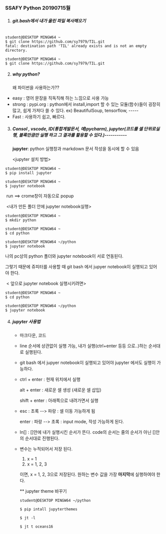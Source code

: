 ### SSAFY Python 20190715월



1. ##### git.bash에서 내가 올린 파일 복사해오기

```

student@DESKTOP MINGW64 ~
$ git clone https://github.com/sy7979/TIL.git
fatal: destination path 'TIL' already exists and is not an empty directory.

student@DESKTOP MINGW64 ~
$ git clone https://github.com/sy7979/TIL.git

```


2. ##### why python?

   왜 파이썬을 사용하는가??

- easy : 영어 문장을 직독직해 하는 느낌으로 사용 가능
- strong : pypi.org : python에서 install,import 할 수 있는 모듈(함수)들이 굉장히 많고, 쉽게 가져다 쓸 수 있다.
  ex) BeautifulSoup, tensorflow, -----
- Fast : 사용하기 쉽고, 빠르다.



3. ##### Consol , vscode, ID(통합계발문서, 예)pycharm), **jupyter**(코드를 셀 단위로실행, 블록만큼만 실행 하고 그 결과를 활용할 수 있다.)-----------

   **jupyter**: python 실행창과 markdown 문서 작성을 동시에 할 수 있음
   
   <jupyter 설치 방법>

```
student@DESKTOP MINGW64 ~
$ pip install jupyter
```

```
student@DESKTOP MINGW64 ~
$ jupyter notebook
```

​		run ==> crome창이 자동으로 popup



​		<내가 만든 폴더 안에 jupyter notebook실행>

```
student@DESKTOP MINGW64 ~
$ mkdir python

student@DESKTOP MINGW64 ~
$ cd python

student@DESKTOP MINGW64 ~/python
$ jupyter notebook
```

나의 pc상의 python 폴더와 jupyter notebook이 서로 연동된다.

그렇기 때문에 쥬피터를 사용할 때 git bash 에서 jupyer notebook이 실행되고 있어야 한다.

​	< 앞으로 jupyter notebook 실행시키려면>

```
student@DESKTOP MINGW64 ~
$ cd python

student@DESKTOP MINGW64 ~/python
$ jupyter notebook
```





4. ##### jupyter 사용법

   - 마크다운, 코드

   - line 순서에 상관없이 실행 가능, 내가 실행(ctrl+enter 등등 으로..)하는 순서대로 실행된다.

   - git bash 에서 jupyer notebook이 실행되고 있어야 jupyter 에서도 실행이 가능하다.

   - ctrl + enter : 현재 위치에서 실행

     alt + enter :  새로운 셀 생성 (새로운 셀 삽입)

     shift + enter : 아래쪽으로 내려가면서 실행

   - esc : 초록 --> 파랑 : 셀 이동 가능하게 됨

     enter : 파랑 --> 초록 : input mode, 작성 가능하게 된다.

   - ln[] : []안에 내가 실행시킨 순서가 뜬다. code의 순서는 줄의 순서가 아닌 []안의 순서대로 진행된다.

   - 변수는 누적되어서 저장 된다.

     1. x = 1
     2. x = 1, 2, 3

     이면, x = 1, 2, 3으로 저장된다. 원하는 변수 값을 가장 **마지막**에 실행하여야 한다.

     

     ** jupyter  theme 바꾸기

     ```
     student@DESKTOP MINGW64 ~/python
     
     $ pip intall jupyterthemes
     
     $ jt -l
     
     $ jt t oceans16
     
     ```

     

     